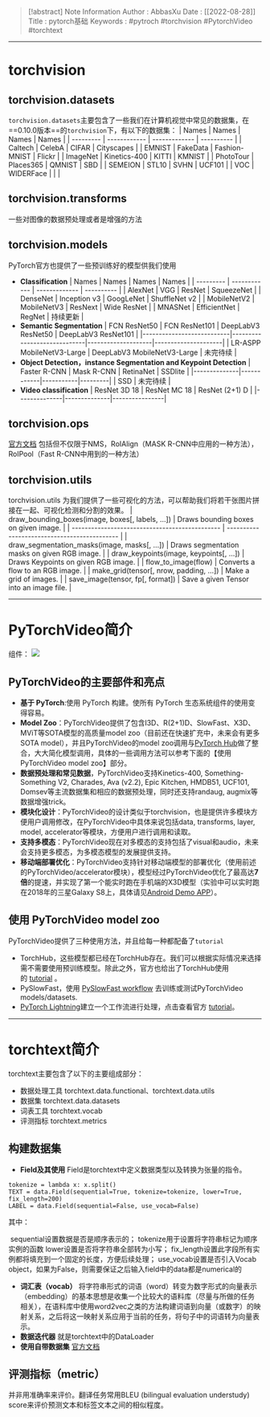 > [!abstract] Note Information
> Author : AbbasXu
> Date : [[2022-08-28]]
> Title : pytorch基础
> Keywords : #pytroch #torchvision #PytorchVideo #torchtext  
---
# torchvision
## torchvision.datasets
`torchvision.datasets`主要包含了一些我们在计算机视觉中常见的数据集，在==0.10.0版本==的`torchvision`下，有以下的数据集：
| Names     | Names        | Names         | Names      |
| --------- | ------------ | ------------- | ---------- |
| Caltech   | CelebA       | CIFAR         | Cityscapes |
| EMNIST    | FakeData     | Fashion-MNIST | Flickr     |
| ImageNet  | Kinetics-400 | KITTI         | KMNIST     |
| PhotoTour | Places365    | QMNIST        | SBD        |
| SEMEION   | STL10        | SVHN          | UCF101     |
| VOC       | WIDERFace    |               |            |
## torchvision.transforms
一些对图像的数据预处理或者是增强的方法
## torchvision.models
PyTorch官方也提供了一些预训练好的模型供我们使用
-   **Classification**
| Names     | Names        | Names         | Names      |
| --------- | ------------ | ------------- | ---------- |
| AlexNet     | VGG          | ResNet    | SqueezeNet    |
| DenseNet    | Inception v3 | GoogLeNet | ShuffleNet v2 |
| MobileNetV2 | MobileNetV3  | ResNext   | Wide ResNet   |
| MNASNet     | EfficientNet | RegNet    | 持续更新          |
-   **Semantic Segmentation**
| FCN ResNet50              | FCN ResNet101               | DeepLabV3 ResNet50 | DeepLabV3 ResNet101 |
|---------------------------|-----------------------------|--------------------|---------------------|
| LR-ASPP MobileNetV3-Large | DeepLabV3 MobileNetV3-Large | 未完待续               |
-   **Object Detection，instance Segmentation and Keypoint Detection**
| Faster R-CNN | Mask R-CNN | RetinaNet | SSDlite |
|--------------|------------|-----------|---------|
| SSD          | 未完待续       |
- **Video classification**
| ResNet 3D 18 | ResNet MC 18 | ResNet (2+1) D |
|--------------|--------------|----------------|
## torchvision.ops
[官方文档](https://pytorch.org/docs/1.3.0/torchvision/ops.html)
包括但不仅限于NMS，RoIAlign（MASK R-CNN中应用的一种方法），RoIPool（Fast R-CNN中用到的一种方法）
## torchvision.utils
torchvision.utils 为我们提供了一些可视化的方法，可以帮助我们将若干张图片拼接在一起、可视化检测和分割的效果。
| draw_bounding_boxes(image, boxes[, labels, …]) | Draws bounding boxes on given image.         |
| ---------------------------------------------- | -------------------------------------------- |
| draw_segmentation_masks(image, masks[, …])     | Draws segmentation masks on given RGB image. |
| draw_keypoints(image, keypoints[, …])          | Draws Keypoints on given RGB image.          |
| flow_to_image(flow)                            | Converts a flow to an RGB image.             |
| make_grid(tensor[, nrow, padding, …])          | Make a grid of images.                       |
| save_image(tensor, fp[, format])               | Save a given Tensor into an image file.      |

---
# PyTorchVideo简介
组件：
![](https://obsidian-1305958072.cos.ap-guangzhou.myqcloud.com/obsidian_img/202208281608626.png)
## PyTorchVideo的主要部件和亮点
-   **基于 PyTorch**:使用 PyTorch 构建。使所有 PyTorch 生态系统组件的使用变得容易。
-   **Model Zoo**：PyTorchVideo提供了包含I3D、R(2+1)D、SlowFast、X3D、MViT等SOTA模型的高质量model zoo（目前还在快速扩充中，未来会有更多SOTA model），并且PyTorchVideo的model zoo调用与[PyTorch Hub](https://link.zhihu.com/?target=https%3A//pytorch.org/hub/)做了整合，大大简化模型调用，具体的一些调用方法可以参考下面的【使用 PyTorchVideo model zoo】部分。
-   **数据预处理和常见数据**，PyTorchVideo支持Kinetics-400, Something-Something V2, Charades, Ava (v2.2), Epic Kitchen, HMDB51, UCF101, Domsev等主流数据集和相应的数据预处理，同时还支持randaug, augmix等数据增强trick。
-   **模块化设计**：PyTorchVideo的设计类似于torchvision，也是提供许多模块方便用户调用修改，在PyTorchVideo中具体来说包括data, transforms, layer, model, accelerator等模块，方便用户进行调用和读取。
-   **支持多模态**：PyTorchVideo现在对多模态的支持包括了visual和audio，未来会支持更多模态，为多模态模型的发展提供支持。
-   **移动端部署优化**：PyTorchVideo支持针对移动端模型的部署优化（使用前述的PyTorchVideo/accelerator模块），模型经过PyTorchVideo优化了最高达**7倍**的提速，并实现了第一个能实时跑在手机端的X3D模型（实验中可以实时跑在2018年的三星Galaxy S8上，具体请见[Android Demo APP](https://github.com/pytorch/android-demo-app/tree/master/TorchVideo)）。
## 使用 PyTorchVideo model zoo
PyTorchVideo提供了三种使用方法，并且给每一种都配备了`tutorial`
-   TorchHub，这些模型都已经在TorchHub存在。我们可以根据实际情况来选择需不需要使用预训练模型。除此之外，官方也给出了TorchHub使用的 [tutorial](https://pytorchvideo.org/docs/tutorial_torchhub_inference) 。
-   PySlowFast，使用 [PySlowFast workflow](https://github.com/facebookresearch/SlowFast/) 去训练或测试PyTorchVideo models/datasets.
-   [PyTorch Lightning](https://github.com/PyTorchLightning/pytorch-lightning)建立一个工作流进行处理，点击查看官方 [tutorial](https://pytorchvideo.org/docs/tutorial_classification)。
---
# torchtext简介
torchtext主要包含了以下的主要组成部分：
-   数据处理工具 torchtext.data.functional、torchtext.data.utils
-   数据集 torchtext.data.datasets
-   词表工具 torchtext.vocab
-   评测指标 torchtext.metrics
## 构建数据集
-   **Field及其使用**
Field是torchtext中定义数据类型以及转换为张量的指令。

```
tokenize = lambda x: x.split()
TEXT = data.Field(sequential=True, tokenize=tokenize, lower=True, fix_length=200)
LABEL = data.Field(sequential=False, use_vocab=False)
```
其中：

​ sequential设置数据是否是顺序表示的；
​ tokenize用于设置将字符串标记为顺序实例的函数
​ lower设置是否将字符串全部转为小写；
​ fix_length设置此字段所有实例都将填充到一个固定的长度，方便后续处理；
​ use_vocab设置是否引入Vocab object，如果为False，则需要保证之后输入field中的data都是numerical的
-   **词汇表（vocab）**
将字符串形式的词语（word）转变为数字形式的向量表示（embedding）的基本思想是收集一个比较大的语料库（尽量与所做的任务相关），在语料库中使用word2vec之类的方法构建词语到向量（或数字）的映射关系，之后将这一映射关系应用于当前的任务，将句子中的词语转为向量表示。
-   **数据迭代器**
就是torchtext中的DataLoader
-   **使用自带数据集**
[官方文档](https://pytorch.org/text/stable/datasets.html)
## 评测指标（metric）
并非用准确率来评价。翻译任务常用BLEU (bilingual evaluation understudy) score来评价预测文本和标签文本之间的相似程度。
